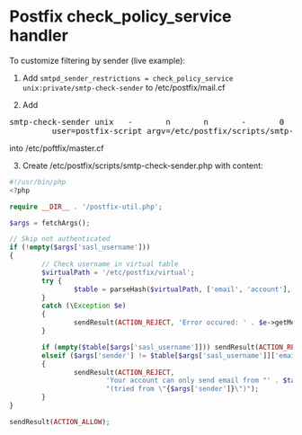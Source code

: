 # Postfix check_policy_service handler

To customize filtering by sender (live example):

1. Add
```smtpd_sender_restrictions = check_policy_service unix:private/smtp-check-sender```
to /etc/postfix/mail.cf

2. Add
<pre>smtp-check-sender unix   -       n       n       -       0       spawn
         user=postfix-script argv=/etc/postfix/scripts/smtp-check-sender.php</pre>
into /etc/poftfix/master.cf

3. Create /etc/postfix/scripts/smtp-check-sender.php with content:

```php
#!/usr/bin/php
<?php

require __DIR__ . '/postfix-util.php';

$args = fetchArgs();

// Skip not authenticated
if (!empty($args['sasl_username']))
{
        // Check username in virtual table
        $virtualPath = '/etc/postfix/virtual';
        try {
                $table = parseHash($virtualPath, ['email', 'account'], 'account');
        }
        catch (\Exception $e)
        {
                sendResult(ACTION_REJECT, 'Error occured: ' . $e->getMessage());
        }

        if (empty($table[$args['sasl_username']])) sendResult(ACTION_REJECT, "Username \"{$args['sasl_username']}\" is unknown!");
        elseif ($args['sender'] != $table[$args['sasl_username']]['email'])
        {
                sendResult(ACTION_REJECT,
                        'Your account can only send email from "' . $table[$args['sasl_username']]['email'] . '" email! ' .
                        "(tried from \"{$args['sender']}\")");
        }
}

sendResult(ACTION_ALLOW);
```

